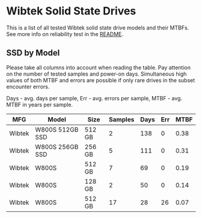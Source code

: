 Wibtek Solid State Drives
=========================

This is a list of all tested Wibtek solid state drive models and their MTBFs. See
more info on reliability test in the [README](https://github.com/linuxhw/SMART).

SSD by Model
------------

Please take all columns into account when reading the table. Pay attention on the
number of tested samples and power-on days. Simultaneous high values of both MTBF
and errors are possible if only rare drives in the subset encounter errors.

Days - avg. days per sample,
Err  - avg. errors per sample,
MTBF - avg. MTBF in years per sample.

| MFG       | Model              | Size   | Samples | Days  | Err   | MTBF |
|-----------|--------------------|--------|---------|-------|-------|------|
| Wibtek    | W800S 512GB SSD    | 512 GB | 2       | 138   | 0     | 0.38   |
| Wibtek    | W800S 256GB SSD    | 256 GB | 5       | 111   | 0     | 0.31   |
| Wibtek    | W800S              | 512 GB | 7       | 69    | 0     | 0.19   |
| Wibtek    | W800S              | 128 GB | 2       | 50    | 0     | 0.14   |
| Wibtek    | W800S              | 512 GB | 17      | 28    | 26    | 0.07   |
